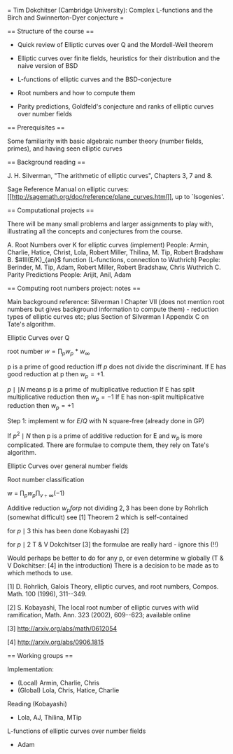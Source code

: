 = Tim Dokchitser (Cambridge University): Complex L-functions and the Birch and Swinnerton-Dyer conjecture =

== Structure of the course ==

 * Quick review of Elliptic curves over Q and the Mordell-Weil theorem

 * Elliptic curves over finite fields, heuristics for their distribution and the naive version of BSD

 * L-functions of elliptic curves and the BSD-conjecture

 * Root numbers and how to compute them

 * Parity predictions, Goldfeld's conjecture and ranks of elliptic curves over number fields

== Prerequisites ==

Some familiarity with basic algebraic number theory (number fields, primes), and having seen elliptic curves

== Background reading ==

J. H. Silverman, "The arithmetic of elliptic curves", Chapters 3, 7 and 8.

Sage Reference Manual on elliptic curves: [[http://sagemath.org/doc/reference/plane_curves.html]], up to `Isogenies'.

== Computational projects ==

There will be many small problems and larger assignments to play with, illustrating all the concepts and conjectures from the course.

A. Root Numbers over K for elliptic curves (implement) 
      People: Armin, Charlie, Hatice, Christ, Lola, Robert Miller, Thilina, M. Tip, Robert Bradshaw
B. $#III(E/K)_{an}$ function (L-functions, connection to Wuthrich)
      People: Berinder, M. Tip, Adam, Robert Miller, Robert Bradshaw, Chris Wuthrich
C. Parity Predictions
      People: Arijit, Anil, Adam

== Computing root numbers project: notes ==

Main background reference:
Silverman I Chapter VII (does not mention root numbers but gives background information to compute them) - reduction types of elliptic curves etc; plus Section of Silverman I Appendix C on Tate's algorithm. 

Elliptic Curves over Q

root number $w = \prod_p w_p$ * $w_\infty$

p is a prime of good reduction iff $p$ does not divide the discriminant.
If E has good reduction at p then $w_p = +1$. 

$p \mid \mid N$ means p is a prime of multiplicative reduction
If E has split multiplicative reduction then $w_p = -1$
If E has non-split multiplicative reduction then $w_p = +1$


Step 1: implement w for $E/Q$ with N square-free (already done in GP)

If $p^2\mid N$ then p is a prime of additive reduction for E and $w_p$ is more complicated. There are formulae to compute them, they rely on Tate's algorithm.

Elliptic Curves over general number fields

Root number classification

w = $\prod_p w_p \prod_{v\div \infty} (-1)$

Additive reduction
$w_p for p$ not dividing $2,3$ has been done by Rohrlich (somewhat difficult) see [1] Theorem 2 which is self-contained 

for $p \mid 3$ this has been done Kobayashi [2]

for $p \mid 2$ T & V Dokchitser [3] the formulae are really hard - ignore this (!!)

Would perhaps be better to do for any p, or even determine w globally (T & V Dokchitser: [4] in the introduction) 
There is a decision to be made as to which methods to use.

[1] D. Rohrlich, Galois Theory, elliptic curves, and root numbers,
Compos. Math. 100 (1996), 311--349.

[2] S. Kobayashi, The local root number of elliptic curves with wild
ramification, Math. Ann. 323 (2002), 609--623; available online

[3] http://arxiv.org/abs/math/0612054

[4] http://arxiv.org/abs/0906.1815

== Working groups ==

Implementation:
   * (Local) Armin, Charlie, Chris
   * (Global) Lola, Chris, Hatice, Charlie 

Reading (Kobayashi)
   * Lola, AJ, Thilina, MTip

L-functions of elliptic curves over number fields
   * Adam

